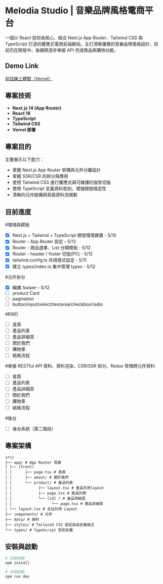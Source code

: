 # Melodia Studio | 音樂品牌風格電商平台

一個以 React 技術為核心、結合 Next.js App Router、Tailwind CSS 與 TypeScript 打造的響應式電商前端網站。主打清晰優雅的音樂品牌風格設計，目前仍在開發中，後續將逐步串接 API 完成商品與購物功能。

## Demo Link

[ 前往線上體驗（Vercel）](https://melodia-studio-react-next-js-tailwind-typescript.vercel.app/)

## 專案技術

- **Next.js 14 (App Router)**
- **React 18**
- **TypeScript**
- **Tailwind CSS**
- **Vercel 部署**

## 專案目的

主要展示以下能力：

- 掌握 Next.js App Router 架構與元件分離設計
- 掌握 SSR/CSR 的拆分與應用
- 使用 Tailwind CSS 進行響應式與可維護的版型切版
- 使用 TypeScript 定義資料型別，增強開發穩定性
- 清晰的元件結構與頁面資料流規劃

## 目前進度

#環境與模板

- [x] Next.js + Tailwind + TypeScript 開發環境建置 - 5/10
- [x] Router - App Router 設定 - 5/12
- [x] Router - 商品選單、List 分類模板 - 5/12
- [x] Router - header / footer 切版(PC) - 5/12
- [x] tailwind.config.ts 共用樣式設定 - 5/11
- [x] 建立 types/index.ts 集中管理 types - 5/12

#元件拆分

- [x] 輪播 Swiper - 5/12
- [ ] product Card
- [ ] pagination
- [ ] button/input/select/textarea/checkbox/radio

#RWD

- [ ] 首頁
- [ ] 產品列表
- [ ] 產品詳細頁
- [ ] 關於我們
- [ ] 購物車
- [ ] 結帳流程

#串接 RESTful API 資料、資料渲染、CSR/SSR 拆分、Redux 管理跨元件資料

- [ ] 首頁
- [ ] 產品列表
- [ ] 產品詳細頁
- [ ] 關於我們
- [ ] 購物車
- [ ] 結帳流程

#後台

- [ ] 後台系統（第二階段）

## 專案架構

```
src/
├── app/ # App Router 頁面
│ ├── (front)
│ │      ├── page.tsx # 首頁
│ │      ├── about/ # 關於我們
│ │      └── product/ # 產品列表
│ │            ├── layout.tsx # 產品共用layout
│ │            ├── page.tsx # 產品列表
│ │            └── [id] / # 產品詳細頁
│ │                  └── page.tsx # 產品詳細頁
│ └── layout.tsx # 全站共用 Layout
├── components/ # 元件
├── data/ # 資料
├── styles/ # Tailwind CSS 設定與自定義樣式
└── types/ # TypeScript 型別定義

```

## 安裝與啟動

```bash
# 安裝依賴
npm install

# 本地啟動
npm run dev
```

